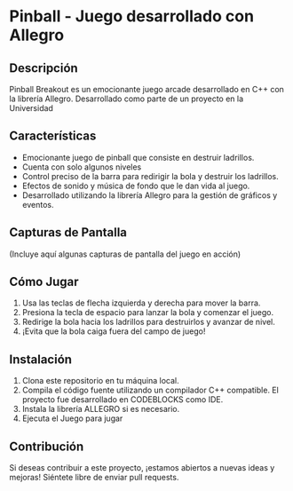 # Pinball  - Juego desarrollado con Allegro

## Descripción
Pinball Breakout es un emocionante juego arcade desarrollado en C++ con la librería Allegro. Desarrollado como parte de un proyecto en la Universidad

## Características
- Emocionante juego de pinball que consiste en destruir ladrillos.
- Cuenta con solo algunos niveles
- Control preciso de la barra para redirigir la bola y destruir los ladrillos.
- Efectos de sonido y música de fondo que le dan vida al juego.
- Desarrollado utilizando la librería Allegro para la gestión de gráficos y eventos.

## Capturas de Pantalla
(Incluye aquí algunas capturas de pantalla del juego en acción)

## Cómo Jugar
1. Usa las teclas de flecha izquierda y derecha para mover la barra.
2. Presiona la tecla de espacio para lanzar la bola y comenzar el juego.
3. Redirige la bola hacia los ladrillos para destruirlos y avanzar de nivel.
4. ¡Evita que la bola caiga fuera del campo de juego!



## Instalación
1. Clona este repositorio en tu máquina local.
2. Compila el código fuente utilizando un compilador C++ compatible. El proyecto fue desarrollado en CODEBLOCKS como IDE.
3. Instala la librería ALLEGRO si es necesario.
4. Ejecuta el Juego para jugar

## Contribución
Si deseas contribuir a este proyecto, ¡estamos abiertos a nuevas ideas y mejoras! Siéntete libre de enviar pull requests.


